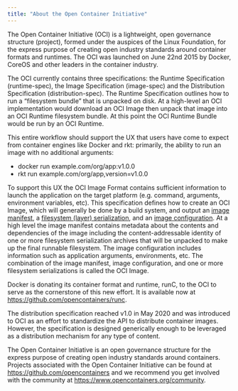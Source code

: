 ```yaml
---
title: "About the Open Container Initiative"
---
```


The Open Container Initiative (OCI) is a lightweight, open governance structure (project), formed under the auspices of the Linux Foundation, for the express purpose of creating open industry standards around container formats and runtimes. The OCI was launched on June 22nd 2015 by Docker, CoreOS and other leaders in the container industry.

The OCI currently contains three specifications: the Runtime Specification (runtime-spec),  the Image Specification (image-spec) and the Distribution Specification (distribution-spec). The Runtime Specification outlines how to run a “filesystem bundle” that is unpacked on disk. At a high-level an OCI implementation would download an OCI Image then unpack that image into an OCI Runtime filesystem bundle. At this point the OCI Runtime Bundle would be run by an OCI Runtime.

This entire workflow should support the UX that users have come to expect from container engines like Docker and rkt: primarily, the ability to run an image with no additional arguments:

- docker run example.com/org/app:v1.0.0
- rkt run example.com/org/app,version=v1.0.0

To support this UX the OCI Image Format contains sufficient information to launch the application on the target platform (e.g. command, arguments, environment variables, etc). This specification defines how to create an OCI Image, which will generally be done by a build system, and output an [image manifest](https://github.com/opencontainers/image-spec/blob/master/manifest.md), a [filesystem (layer) serialization](https://github.com/opencontainers/image-spec/blob/master/layer.md), and an [image configuration](https://github.com/opencontainers/image-spec/blob/master/config.md). At a high level the image manifest contains metadata about the contents and dependencies of the image including the content-addressable identity of one or more filesystem serialization archives that will be unpacked to make up the final runnable filesystem. The image configuration includes information such as application arguments, environments, etc. The combination of the image manifest, image configuration, and one or more filesystem serializations is called the OCI Image.

Docker is donating its container format and runtime, runC, to the OCI to serve as the cornerstone of this new effort. It is available now at https://github.com/opencontainers/runc.

The distribution specification reached v1.0 in May 2020 and was introduced to OCI as an effort to standardize the API to distribute container images. However, the specification is designed generically enough to be leveraged as a distribution mechanism for any type of content.

The Open Container Initiative is an open governance structure for the express purpose of creating open industry standards around containers. Projects associated with the Open Container Initiative can be found at https://github.com/opencontainers and we recommend you get involved with the community at https://www.opencontainers.org/community.

